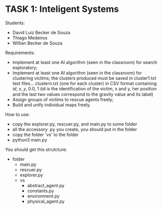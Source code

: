 # TASK 1: Inteligent Systems

Students:
- David Luiz Becker de Souza
- Thiago Medeiros
- Willian Becker de Souza

Requirements:
- Implement at least one AI algorithm (seen in the classroom) for search
exploratory;
- Implement at least one AI algorithm (seen in the classroom) for clustering
victims; the clusters produced must be saved in cluster1.txt text files...
clustern.txt (one for each cluster) in CSV format containing 𝑖𝑑, 𝑥, 𝑦, 0.0, 1 (id is the
identification of the victim, x and y, her position and the last two values ​​correspond to the
gravity value and its label)
- Assign groups of victims to rescue agents freely;
- Build and unify individual maps freely.

How to use:
- copy the explorer.py, rescuer.py, and main.py to some folder
- all the accessory .py you create, you should put in the folder
- copy the folder 'vs' to the folder
- python3 main.py

You should get this strutcture:
* folder
  * main.py
  * rescuer.py
  * explorer.py
  * vs
    * abstract_agent.py
    * constants.py
    * environment.py
    * physical_agent.py
         
